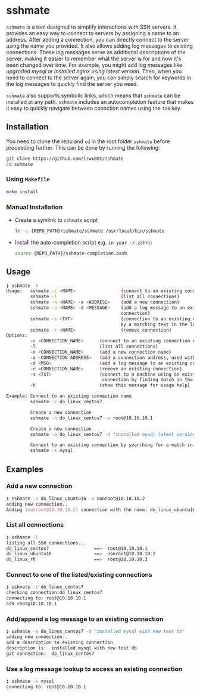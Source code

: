 # sshmate

`sshmate` is a tool designed to simplify interactions with SSH servers. It provides an easy way to connect to servers by assigning a name to an address. After adding a connection, you can directly connect to the server using the name you provided. It also allows adding log messages to existing connections. These log messages serve as additional descriptions of the server, making it easier to remember what the server is for and how it's been changed over time. For example, you might add log messages like *upgraded mysql* or *installed nginx using latest version*. Then, when you need to connect to the server again, you can simply search for keywords in the log messages to quickly find the server you need.

`sshmate` also supports symbolic links, which means that `sshmate` can be installed at any path. `sshmate` includes an autocompletion feature that makes it easy to quickly navigate between connction names using the `tab` key.

## Installation

You need to clone the repo and `cd` in the root folder `sshmate` before proceeding further. This can be done by running the following:
```bash
git clone https://github.com/lrwx00t/sshmate
cd sshmate
```

### Using `Makefile`
```bash
make install
```

### Manual Installation

* Create a symlink to `sshmate` script
  ```bash
  ln -s {REPO_PATH}/sshmate/sshmate /usr/local/bin/sshmate
  ```
* Install the auto-completion script e.g. `in your ~/.zshrc`:
  ```bash
  source {REPO_PATH}/sshmate-completion.bash
  ```

## Usage
```bash
❯ sshmate -h
Usage:   sshmate -c <NAME>                 (connect to an existing connection)
         sshmate -l                        (list all connections)
         sshmate -n <NAME> -a <ADDRESS>    (add a new connection)
         sshmate -a <NAME> -d <MESSAGE>    (add a log message to an existing
                                           connection)
         sshmate -s <TXT>                  (connection to an existing connection
                                           by a matching text in the log)
         sshmate -r <NAME>                 (remove connection)
Options:
         -c <CONNECTION_NAME>      (connect to an existing connection name)
         -l                        (list all connections)
         -n <CONNECTION_NAME>      (add a new connection name)
         -a <CONNECTION_ADDRESS>   (add a connection address, used with -n)
         -d <MSG>                  (add a log message to an existing connection)
         -r <CONNECTION_NAME>      (remove an existing connection)
         -s <TXT>                  (connect to a machine using an existing
                                    connection by finding match in the logs)
         -h                        (show this message for usage help)

Example: Connect to an existing connection name
         sshmate -c do_linux_centos7

         Create a new connection
         sshmate -n do_linux_centos7 -a root@10.10.10.1

         Create a new connection
         sshmate -a do_linux_centos7 -d "installed mysql latest version"

         Connect to an existing connection by searching for a match in the logs
         sshmate -s mysql
```

## Examples

### Add a new connection
```bash
❯ sshmate -n do_linux_ubuntu16 -a nonroot@10.10.10.2
adding new connection..
Adding [nonroot@10.10.10.2] connection with the name: do_linux_ubuntu16%
```

### List all connections
```bash
❯ sshmate -l
listing all SSH connections...
do_linux_centos7                 ==>  root@10.10.10.1
do_linux_ubuntu16                ==>  nonroot@10.10.10.2
do_linux_rh                      ==>  root@10.10.10.3
```

### Connect to one of the listed/existing connections
```bash
❯ sshmate -c do_linux_centos7
checking connection:do_linux_centos7
connecting to: root@10.10.10.1
ssh root@10.10.10.1
```

### Add/append a log message to an existing connection
```bash
❯ sshmate -a do_linux_centos7 -d "installed mysql with new test db"
adding new connection..
add a description to existing connection
description is:  installed mysql with new test db
got connection:  do_linux_centos7
```

### Use a log message lookup to access an existing connection
```bash
❯ sshmate -s mysql
connecting to: root@10.10.10.1
```
